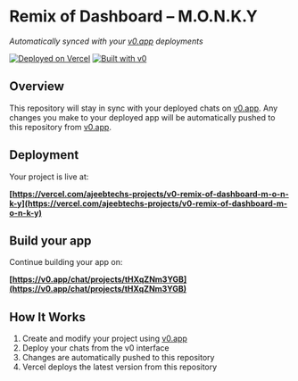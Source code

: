 # Remix of Dashboard – M.O.N.K.Y

*Automatically synced with your [v0.app](https://v0.app) deployments*

[![Deployed on Vercel](https://img.shields.io/badge/Deployed%20on-Vercel-black?style=for-the-badge&logo=vercel)](https://vercel.com/ajeebtechs-projects/v0-remix-of-dashboard-m-o-n-k-y)
[![Built with v0](https://img.shields.io/badge/Built%20with-v0.app-black?style=for-the-badge)](https://v0.app/chat/projects/tHXqZNm3YGB)

## Overview

This repository will stay in sync with your deployed chats on [v0.app](https://v0.app).
Any changes you make to your deployed app will be automatically pushed to this repository from [v0.app](https://v0.app).

## Deployment

Your project is live at:

**[https://vercel.com/ajeebtechs-projects/v0-remix-of-dashboard-m-o-n-k-y](https://vercel.com/ajeebtechs-projects/v0-remix-of-dashboard-m-o-n-k-y)**

## Build your app

Continue building your app on:

**[https://v0.app/chat/projects/tHXqZNm3YGB](https://v0.app/chat/projects/tHXqZNm3YGB)**

## How It Works

1. Create and modify your project using [v0.app](https://v0.app)
2. Deploy your chats from the v0 interface
3. Changes are automatically pushed to this repository
4. Vercel deploys the latest version from this repository